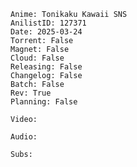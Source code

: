 ```Metadata
Anime: Tonikaku Kawaii SNS
AnilistID: 127371
Date: 2025-03-24
Torrent: False
Magnet: False
Cloud: False
Releasing: False
Changelog: False
Batch: False
Rev: True
Planning: False
```

```Info
Video:

Audio:

Subs:

```

```Changelog

```

```Arquivos

```
